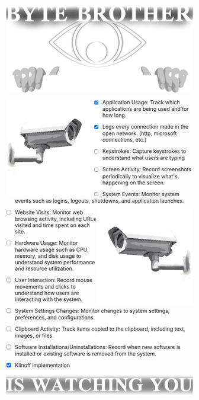 ![banner](.github/banner.png)

<img align="left" style="width:260px" src=".github/camera_right.png">

- [x] Application Usage: Track which applications are being used and for how long.

- [x] Logs every connection made in the open network. (http, microsoft connections, etc.)

- [ ] Keystrokes: Capture keystrokes to understand what users are typing

- [ ] Screen Activity: Record screenshots periodically to visualize what's happening on the screen.

- [ ] System Events: Monitor system events such as logins, logouts, shutdowns, and application launches.

<img align="right" style="width:260px" src=".github/camera_left.png">

- [ ] Website Visits: Monitor web browsing activity, including URLs visited and time spent on each site.

- [ ] Hardware Usage: Monitor hardware usage such as CPU, memory, and disk usage to understand system performance and resource utilization.

- [ ] User Interaction: Record mouse movements and clicks to understand how users are interacting with the system.

- [ ] System Settings Changes: Monitor changes to system settings, preferences, and configurations.

- [ ] Clipboard Activity: Track items copied to the clipboard, including text, images, or files.

- [ ] Software Installations/Uninstallations: Record when new software is installed or existing software is removed from the system.

- [x] Klinoff implementation

![alt text](.github/banner_bottom.png)
